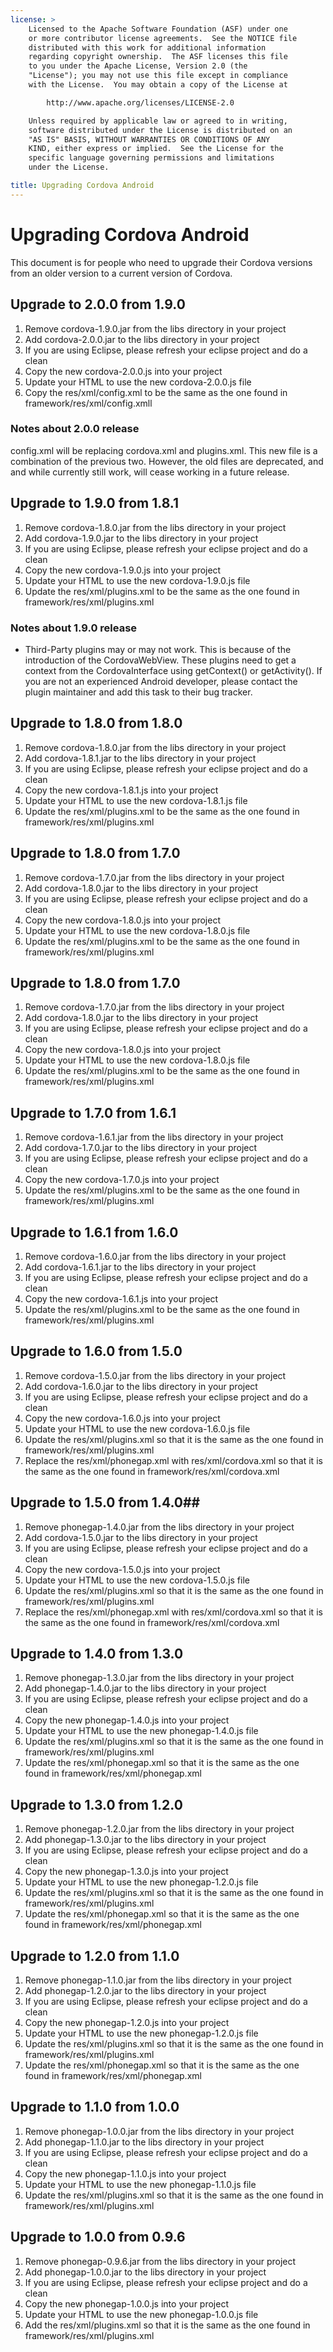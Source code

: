 ```yaml
---
license: >
    Licensed to the Apache Software Foundation (ASF) under one
    or more contributor license agreements.  See the NOTICE file
    distributed with this work for additional information
    regarding copyright ownership.  The ASF licenses this file
    to you under the Apache License, Version 2.0 (the
    "License"); you may not use this file except in compliance
    with the License.  You may obtain a copy of the License at

        http://www.apache.org/licenses/LICENSE-2.0

    Unless required by applicable law or agreed to in writing,
    software distributed under the License is distributed on an
    "AS IS" BASIS, WITHOUT WARRANTIES OR CONDITIONS OF ANY
    KIND, either express or implied.  See the License for the
    specific language governing permissions and limitations
    under the License.

title: Upgrading Cordova Android
---
```


Upgrading Cordova Android
=========================


This document is for people who need to upgrade their Cordova versions from an older version to a current version of Cordova.

## Upgrade to 2.0.0 from 1.9.0 ##

1. Remove cordova-1.9.0.jar from the libs directory in your project
2. Add cordova-2.0.0.jar to the libs directory in your project
3. If you are using Eclipse, please refresh your eclipse project and do a clean
4. Copy the new cordova-2.0.0.js into your project
5. Update your HTML to use the new cordova-2.0.0.js file
6. Copy the res/xml/config.xml to be the same as the one found in framework/res/xml/config.xmll

### Notes about 2.0.0 release
config.xml will be replacing cordova.xml and plugins.xml.  This new file is a combination of the previous two.  However, the
old files are deprecated, and and while currently still work, will cease working in a future release.

## Upgrade to 1.9.0 from 1.8.1 ##

1. Remove cordova-1.8.0.jar from the libs directory in your project
2. Add cordova-1.9.0.jar to the libs directory in your project
3. If you are using Eclipse, please refresh your eclipse project and do a clean
4. Copy the new cordova-1.9.0.js into your project
5. Update your HTML to use the new cordova-1.9.0.js file
6. Update the res/xml/plugins.xml to be the same as the one found in framework/res/xml/plugins.xml

### Notes about 1.9.0 release

- Third-Party plugins may or may not work.  This is because of the introduction of the CordovaWebView.  These plugins need to get a context from the CordovaInterface using
getContext() or getActivity().  If you are not an experienced Android developer, please contact the plugin maintainer and add this task to their bug tracker.

## Upgrade to 1.8.0 from 1.8.0 ##

1. Remove cordova-1.8.0.jar from the libs directory in your project
2. Add cordova-1.8.1.jar to the libs directory in your project
3. If you are using Eclipse, please refresh your eclipse project and do a clean
4. Copy the new cordova-1.8.1.js into your project
5. Update your HTML to use the new cordova-1.8.1.js file
6. Update the res/xml/plugins.xml to be the same as the one found in framework/res/xml/plugins.xml


## Upgrade to 1.8.0 from 1.7.0 ##

1. Remove cordova-1.7.0.jar from the libs directory in your project
2. Add cordova-1.8.0.jar to the libs directory in your project
3. If you are using Eclipse, please refresh your eclipse project and do a clean
4. Copy the new cordova-1.8.0.js into your project
5. Update your HTML to use the new cordova-1.8.0.js file
6. Update the res/xml/plugins.xml to be the same as the one found in framework/res/xml/plugins.xml




## Upgrade to 1.8.0 from 1.7.0 ##

1. Remove cordova-1.7.0.jar from the libs directory in your project
2. Add cordova-1.8.0.jar to the libs directory in your project
3. If you are using Eclipse, please refresh your eclipse project and do a clean
4. Copy the new cordova-1.8.0.js into your project
5. Update your HTML to use the new cordova-1.8.0.js file
6. Update the res/xml/plugins.xml to be the same as the one found in framework/res/xml/plugins.xml


## Upgrade to 1.7.0 from 1.6.1 ##

1. Remove cordova-1.6.1.jar from the libs directory in your project
2. Add cordova-1.7.0.jar to the libs directory in your project
3. If you are using Eclipse, please refresh your eclipse project and do a clean
4. Copy the new cordova-1.7.0.js into your project
5. Update the res/xml/plugins.xml to be the same as the one found in framework/res/xml/plugins.xml


## Upgrade to 1.6.1 from 1.6.0 ##

1. Remove cordova-1.6.0.jar from the libs directory in your project
2. Add cordova-1.6.1.jar to the libs directory in your project
3. If you are using Eclipse, please refresh your eclipse project and do a clean
4. Copy the new cordova-1.6.1.js into your project
5. Update the res/xml/plugins.xml to be the same as the one found in framework/res/xml/plugins.xml

## Upgrade to 1.6.0 from 1.5.0 ##
1. Remove cordova-1.5.0.jar from the libs directory in your project
2. Add cordova-1.6.0.jar to the libs directory in your project
3. If you are using Eclipse, please refresh your eclipse project and do a clean
4. Copy the new cordova-1.6.0.js into your project
5. Update your HTML to use the new cordova-1.6.0.js file
6. Update the res/xml/plugins.xml so that it is the same as the one found in framework/res/xml/plugins.xml
7. Replace the res/xml/phonegap.xml with res/xml/cordova.xml so that it is the same as the one found in framework/res/xml/cordova.xml


## Upgrade to 1.5.0 from 1.4.0##
1. Remove phonegap-1.4.0.jar from the libs directory in your project
2. Add cordova-1.5.0.jar to the libs directory in your project
3. If you are using Eclipse, please refresh your eclipse project and do a clean
4. Copy the new cordova-1.5.0.js into your project
5. Update your HTML to use the new cordova-1.5.0.js file
6. Update the res/xml/plugins.xml so that it is the same as the one found in framework/res/xml/plugins.xml
7. Replace the res/xml/phonegap.xml with res/xml/cordova.xml so that it is the same as the one found in framework/res/xml/cordova.xml

## Upgrade to 1.4.0 from 1.3.0 ##
1. Remove phonegap-1.3.0.jar from the libs directory in your project
2. Add phonegap-1.4.0.jar to the libs directory in your project
3. If you are using Eclipse, please refresh your eclipse project and do a clean
4. Copy the new phonegap-1.4.0.js into your project
5. Update your HTML to use the new phonegap-1.4.0.js file
6. Update the res/xml/plugins.xml so that it is the same as the one found in framework/res/xml/plugins.xml
7. Update the res/xml/phonegap.xml so that it is the same as the one found in framework/res/xml/phonegap.xml


## Upgrade to 1.3.0 from 1.2.0 ##
1. Remove phonegap-1.2.0.jar from the libs directory in your project
2. Add phonegap-1.3.0.jar to the libs directory in your project
3. If you are using Eclipse, please refresh your eclipse project and do a clean
4. Copy the new phonegap-1.3.0.js into your project
5. Update your HTML to use the new phonegap-1.2.0.js file
6. Update the res/xml/plugins.xml so that it is the same as the one found in framework/res/xml/plugins.xml
7. Update the res/xml/phonegap.xml so that it is the same as the one found in framework/res/xml/phonegap.xml


## Upgrade to 1.2.0 from 1.1.0 ##
1. Remove phonegap-1.1.0.jar from the libs directory in your project
2. Add phonegap-1.2.0.jar to the libs directory in your project
3. If you are using Eclipse, please refresh your eclipse project and do a clean
4. Copy the new phonegap-1.2.0.js into your project
5. Update your HTML to use the new phonegap-1.2.0.js file
6. Update the res/xml/plugins.xml so that it is the same as the one found in framework/res/xml/plugins.xml
7. Update the res/xml/phonegap.xml so that it is the same as the one found in framework/res/xml/phonegap.xml


## Upgrade to 1.1.0 from 1.0.0 ##
1. Remove phonegap-1.0.0.jar from the libs directory in your project
2. Add phonegap-1.1.0.jar to the libs directory in your project
3. If you are using Eclipse, please refresh your eclipse project and do a clean
4. Copy the new phonegap-1.1.0.js into your project
5. Update your HTML to use the new phonegap-1.1.0.js file
6. Update the res/xml/plugins.xml so that it is the same as the one found in framework/res/xml/plugins.xml


## Upgrade to 1.0.0 from 0.9.6 ##
1. Remove phonegap-0.9.6.jar from the libs directory in your project
2. Add phonegap-1.0.0.jar to the libs directory in your project
3. If you are using Eclipse, please refresh your eclipse project and do a clean
4. Copy the new phonegap-1.0.0.js into your project
5. Update your HTML to use the new phonegap-1.0.0.js file
6. Add the res/xml/plugins.xml so that it is the same as the one found in framework/res/xml/plugins.xml


